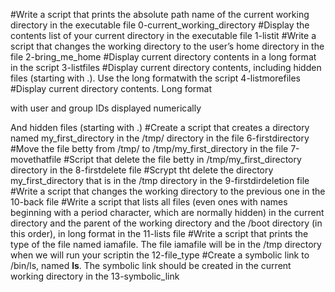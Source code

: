 #Write a script that prints the absolute path name of the current working directory in the executable file 0-current_working_directory
#Display the contents list of your current directory in the executable file 1-listit
#Write a script that changes the working directory to the user’s home directory in the file 2-bring_me_home
#Display current directory contents in a long format in the script 3-listfiles
#Display current directory contents, including hidden files (starting with .). Use the long formatwith the script 4-listmorefiles
#Display current directory contents.
   Long format

   with user and group IDs displayed numerically

   And hidden files (starting with .)
#Create a script that creates a directory named my_first_directory in the /tmp/ directory in the file 6-firstdirectory
#Move the file betty from /tmp/ to /tmp/my_first_directory in the file 7-movethatfile
#Script that delete the file betty in /tmp/my_first_directory directory in the  8-firstdelete file
#Scrypt tht delete the directory my_first_directory that is in the /tmp directory in the 9-firstdirdeletion file
#Write a script that changes the working directory to the previous one in the 10-back file
#Write a script that lists all files (even ones with names beginning with a period character, which are normally hidden) in the current directory and the parent of the working directory and the /boot directory (in this order), in long format in the 11-lists file
#Write a script that prints the type of the file named iamafile. The file iamafile will be in the /tmp directory when we will run your scriptin the 12-file_type
#Create a symbolic link to /bin/ls, named __ls__. The symbolic link should be created in the current working directory in the 13-symbolic_link 
